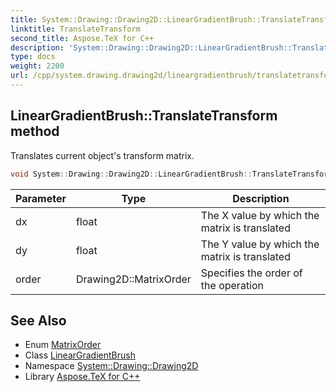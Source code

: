 ```yaml
---
title: System::Drawing::Drawing2D::LinearGradientBrush::TranslateTransform method
linktitle: TranslateTransform
second_title: Aspose.TeX for C++
description: 'System::Drawing::Drawing2D::LinearGradientBrush::TranslateTransform method. Translates current object''s transform matrix in C++.'
type: docs
weight: 2200
url: /cpp/system.drawing.drawing2d/lineargradientbrush/translatetransform/
---
```

## LinearGradientBrush::TranslateTransform method


Translates current object's transform matrix.

```cpp
void System::Drawing::Drawing2D::LinearGradientBrush::TranslateTransform(float dx, float dy, Drawing2D::MatrixOrder order=Drawing2D::MatrixOrder::Prepend)
```


| Parameter | Type | Description |
| --- | --- | --- |
| dx | float | The X value by which the matrix is translated |
| dy | float | The Y value by which the matrix is translated |
| order | Drawing2D::MatrixOrder | Specifies the order of the operation |

## See Also

* Enum [MatrixOrder](../../matrixorder/)
* Class [LinearGradientBrush](../)
* Namespace [System::Drawing::Drawing2D](../../)
* Library [Aspose.TeX for C++](../../../)
